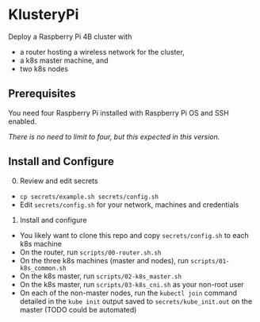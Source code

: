 # KlusteryPi

Deploy a Raspberry Pi 4B cluster with

 * a router hosting a wireless network for the cluster,
 * a k8s master machine, and
 * two k8s nodes


## Prerequisites

You need four Raspberry Pi installed with Raspberry Pi OS and SSH enabled.

_There is no need to limit to four, but this expected in this version._


## Install and Configure

0. Review and edit secrets

 * `cp secrets/example.sh secrets/config.sh`
 * Edit `secrets/config.sh` for your network, machines and credentials

1. Install and configure

 * You likely want to clone this repo and copy `secrets/config.sh` to each k8s machine
 * On the router, run `scripts/00-router.sh.sh`
 * On the three k8s machines (master and nodes), run `scripts/01-k8s_common.sh`
 * On the k8s master, run `scripts/02-k8s_master.sh`
 * On the k8s master, run `scripts/03-k8s_cni.sh` as your non-root user
 * On each of the non-master nodes, run the `kubectl join` command detailed in the `kube init` output saved to `secrets/kube_init.out` on the master (TODO could be automated)
